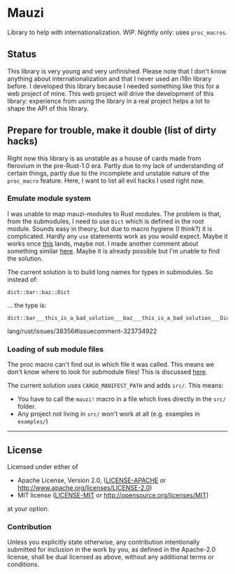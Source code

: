 Mauzi
=====

Library to help with internationalization. WIP. Nightly only: uses `proc_macros`.


## Status

This library is very young and very unfinished. Please note that I don't know
anything about internationalization and that I never used an i18n library
before. I developed this library because I needed something like this for a
web project of mine. This web project will drive the development of this
library: experience from using the library in a real project helps a lot to
shape the API of this library.


## Prepare for trouble, make it double (list of dirty hacks)

Right now this library is as unstable as a house of cards made from flerovium
in the pre-Rust-1.0 era. Partly due to my lack of understanding of certain
things, partly due to the incomplete and unstable nature of the `proc_macro`
feature. Here, I want to list all evil hacks I used right now.


### Emulate module system

I was unable to map mauzi-modules to Rust modules. The problem is that, from
the submodules, I need to use `Dict` which is defined in the root module.
Sounds easy in theory, but due to macro hygiene (I think?) it is complicated.
Hardly any `use` statements work as you would expect. Maybe it works once
[this][1] lands, maybe not. I made another comment about something similar
[here][2]. Maybe it is already possible but I'm unable to find the solution.

The current solution is to build long names for types in submodules. So
instead of:

```
dict::bar::baz::Dict
```
... the type is:

```
dict::bar___this_is_a_bad_solution___baz___this_is_a_bad_solution___Dict
```

[1]: https://github.com/rust-lang/rfcs/issues/959
[2]: https://github.com/rust-
lang/rust/issues/38356#issuecomment-323734922


### Loading of sub module files

The proc macro can't find out in which file it was called. This means we don't
know where to look for submodule files! This is discussed [here][3].

The current solution uses `CARGO_MANIFEST_PATH` and adds `src/`. This means:

- You have to call the `mauzi!` macro in a file which lives directly in the
  `src/` folder.
- Any project not living in `src/` won't work at all (e.g. examples in
  `examples/`)

[3]: https://github.com/rust-lang/rust/issues/38546


---

## License

Licensed under either of

 * Apache License, Version 2.0, ([LICENSE-APACHE](LICENSE-APACHE) or http://www.apache.org/licenses/LICENSE-2.0)
 * MIT license ([LICENSE-MIT](LICENSE-MIT) or http://opensource.org/licenses/MIT)

at your option.

### Contribution

Unless you explicitly state otherwise, any contribution intentionally submitted
for inclusion in the work by you, as defined in the Apache-2.0 license, shall
be dual licensed as above, without any additional terms or conditions.
